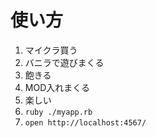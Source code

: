 # 使い方

1. マイクラ買う
2. バニラで遊びまくる
3. 飽きる
4. MOD入れまくる
5. 楽しい
6. `ruby ./myapp.rb`
7. `open http://localhost:4567/`
